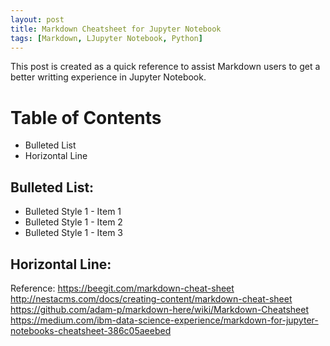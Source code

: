 ```yaml
---
layout: post
title: Markdown Cheatsheet for Jupyter Notebook
tags: [Markdown, LJupyter Notebook, Python]
---
```


This post is created as a quick reference to assist Markdown users to get a better writting experience in Jupyter Notebook.<br>

# Table of Contents
* Bulleted List
* Horizontal Line

## Bulleted List:
* Bulleted Style 1 - Item 1
* Bulleted Style 1 - Item 2
* Bulleted Style 1 - Item 3

## Horizontal Line:



Reference:
https://beegit.com/markdown-cheat-sheet
http://nestacms.com/docs/creating-content/markdown-cheat-sheet
https://github.com/adam-p/markdown-here/wiki/Markdown-Cheatsheet
https://medium.com/ibm-data-science-experience/markdown-for-jupyter-notebooks-cheatsheet-386c05aeebed
